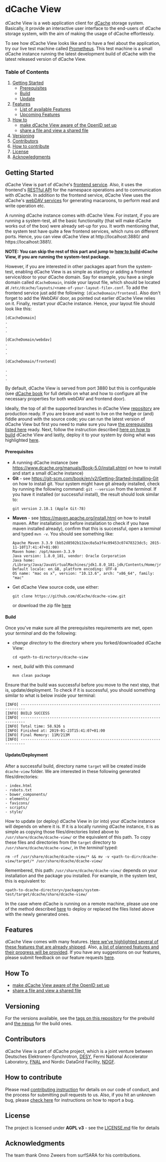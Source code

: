 dCache View
===========

dCache View is a web application client for [dCache](https://dcache.org) storage system. 
Basically, it provide an interactive user interface to the end-users of dCache storage 
system, with the aim of making the usage of dCache effortlessly. 

To see how dCache View looks like and to have a feel about the application, try our live 
test machine called [Prometheus](https://prometheus.desy.de:3880). This test machine is 
a small dCache instance running the latest development build of dCache with the latest 
released version of dCache View.

### Table of Contents

1. [Getting Started](#Getting-Started)
    - [Prerequisites](#Prerequisites)
    - [Build](#Build)
    - [Update](#Update/Deployment)
2. [Features](#Features)
    - [List of available Features](docs/features/shipped.md)
    - [Upcoming Features](docs/features/upcoming.md)
3. [How to](#How-To)
    - [make dCache View aware of the OpenID set up](docs/how-tos/open-id.md)
    - [share a file and view a shared file](docs/how-tos/share-file.md)
4. [Versioning](#Versioning)
5. [Contributors](#Contributors)
6. [How to contribute](#How-to-contribute)
7. [License](#License)
8. [Acknowledgments](#Acknowledgments)

## Getting Started

dCache View is part of dCache's [frontend service](https://www.dcache.org/manuals/Book-5.0/config-frontend.shtml). 
Also, it uses the frontend's [RESTful API](https://prometheus.desy.de:3880/api/v1/) for the 
namespace operations and to communication with dCache. In addition to the frontend service, 
dCache View uses the dCache's [webDAV services](https://www.dcache.org/manuals/Book-5.0/config-frontend.shtml) 
for generating macaroons, to perform read and write operation etc. 

A running dCache instance comes with dCache View. For instant, if you are running a 
system-test, all the basic functionality (that will make dCache works out of the box) 
were already set-up for you. It worth mentioning that, the system test have quite a 
few frontend services, which runs on different ports. Hence, you can view dCache View 
at http://localhost:3880/ and https://localhost:3881/. 

__NOTE: You can skip the rest of this part and jump to [how to build](#Build) dCache 
View, if you are running the system-test package.__

However, if you are interested in other packages apart from the system-test, enabling dCache View 
is as simple as starting or adding a frontend service/door to your dCache domain. Say for example, 
you have a single domain called `dCacheDomain`, inside your layout file, which should be located 
at `/etc/dcache/layouts/<name-of-your-layout-file>.conf`. To add the frontend service just add the 
following: `[dCacheDomain/frontend]`. Also don't forget to add the WebDAV door, as pointed out 
earlier dCache View relies on it. Finally, restart your dCache instance. Hence, your layout file 
should look like this:

```text
[dCacheDomain]
.
.
.

[dCacheDomain/webdav]
.
.
.

[dCacheDomain/frontend]

.
.
.
```

By default, dCache View is served from port 3880 but this is configurable 
(see [dCache book](https://www.dcache.org/manuals/book.shtml) for full details on what and how 
to configure all the necessary properties for both webDAV and frontend door).


Ideally, the top of all the supported branches in dCache View [repository](https://github.com/dCache/dcache-view) 
are production ready. If you are brave and want to live on the hedge or (and) fiddle around with 
the source code; you can run the latest version of dCache View but first you need to make 
sure you have [the prerequisites listed here](#Prerequisites) ready. Next, follow the instruction 
described [here on how to build](#Build) dCache View and lastly, deploy it to your system by doing 
what was highlighted [here](#Update/Deployment).

#### Prerequisites

- A running dCache instance (see https://www.dcache.org/manuals/Book-5.0/install.shtml on how to install 
    and start a small dCache instance)
- **Git** - see https://git-scm.com/book/en/v2/Getting-Started-Installing-Git on how to install git.
     Your system might have git already installed, check by running the following command: `git --version` 
     from the *terminal*. If you have it installed (or successful install), the result should look similar to:
     ```
     git version 2.10.1 (Apple Git-78)
     ```
- **Maven** - see https://maven.apache.org/install.html on how to install maven.
    After installation (or before installation to check if you have maven installed already), confirm 
    that this is successful, open a *terminal* and typed `mvn -v`. You should see something like:
    ```
    Apache Maven 3.3.9 (bb52d8502b132ec0a5a3f4c09453c07478323dc5; 2015-11-10T17:41:47+01:00)
    Maven home: /opt/maven-3.3.9
    Java version: 1.8.0_181, vendor: Oracle Corporation
    Java home: /Library/Java/JavaVirtualMachines/jdk1.8.0_181.jdk/Contents/Home/jre
    Default locale: en_GB, platform encoding: UTF-8
    OS name: "mac os x", version: "10.13.6", arch: "x86_64", family: "mac"
    ```
- Get dCache View source code, use either: 
    ```git
    git clone https://github.com/dCache/dcache-view.git
    ```
    or download the zip file [here](https://github.com/dCache/dcache-view/archive/master.zip)

#### Build

Once you've make sure all the prerequisites requirements are met, open your *terminal* and do 
the following:

- *change directory* to the directory where you forked/downloaded dCache View: 
    ```sbtshell
    cd <path-to-directory>/dcache-view
    ```
- next, *build* with this command
    ```sbtshell
    mvn clean package
    ```

Ensure that the build was successful before you move to the next step, that is, update/deployment. 
To check if it is successful, you should something similar to what is below inside your terminal:

```sbtshell
[INFO] ------------------------------------------------------------------------
[INFO] BUILD SUCCESS
[INFO] ------------------------------------------------------------------------
[INFO] Total time: 58.926 s
[INFO] Finished at: 2019-01-23T15:41:07+01:00
[INFO] Final Memory: 11M/213M
[INFO] ------------------------------------------------------------------------
```    

#### Update/Deployment

After a successful build, directory name `target` will be created inside `dcache-view` folder. We are 
interested in these following generated files/directories:

    - index.html
    - robots.txt
    - bower_components/
    - elements/
    - favicons/
    - scripts/
    - style/
    
How to update (or deploy) dCache View in (or into) your dCache instance will depends on where it is. 
If it is a locally running dCache instance, it is as simple as copying those files/directories listed 
above to `/usr/share/dcache/dcache-view/` or the equivalent of this path. To copy these files and 
directories from the `target` directory to `/usr/share/dcache/dcache-view/`, in the *terminal* typed:
  ```sbtshell
  rm -rf /usr/share/dcache/dcache-view/* && mv -v <path-to-dir>/dcache-view/target/* /usr/share/dcache/dcache-view/
  ``` 
Remembered, this path: `/usr/share/dcache/dcache-view/` depends on your installation and the package 
you installed. For example, in the system test, this is equivalent to: 
```
<path-to-dcache-directory>/packages/system-test/target/dcache/share/dcache-view/
```

In the case where dCache is running on a remote machine, please use one of the method described 
[here](https://developer.mozilla.org/en-US/docs/Learn/Common_questions/Upload_files_to_a_web_server) 
to deploy or replaced the files listed above with the newly generated ones.

## Features

dCache View comes with many features. 
[Here we've highlighted several of these features that are already shipped](docs/features/shipped.md). 
Also, [a list of planned features and their progress will be provided](docs/features/upcoming.md). 
If you have any suggestions on our features, please submit feedback on our feature requests 
[here](CONTRIBUTING.md#Request-a-feature).

## How To

- [make dCache View aware of the OpenID set up](docs/how-tos/open-id.md)
- [share a file and view a shared file](docs/how-tos/share-file.md)

## Versioning

For the versions available, see the [tags on this repository](https://github.com/dCache/dcache-view/tags) 
for the prebuild and [the nexus]() for the build ones. 

## Contributors

dCache View is part of dCache project, which is a joint venture between Deutsches Elektronen-Synchrotron, 
[DESY](https://www.desy.de/en), Fermi National Accelerator Laboratory, [FNAL](https://www.fnal.gov/) and 
Nordic DataGrid Facility, [NDGF](https://neic.no/nt1/).

## How to contribute

Please read [contributing instruction](CONTRIBUTING.md#Submitting-Pull-Requests) for details on our code of 
conduct, and the process for submitting pull requests to us. Also, if you hit an unknown bug, please 
[check here](CONTRIBUTING.md#Filing-Issues) for instructions on how to report a bug.

## License

The project is licensed under __AGPL v3__ - see the [LICENSE.md](LICENSE.md) file for details


## Acknowledgments

The team thank Onno Zweers from surfSARA for his contributions.
